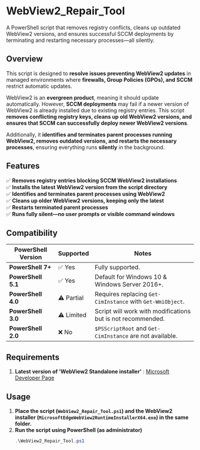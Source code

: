 # WebView2_Repair_Tool
A PowerShell script that removes registry conflicts, cleans up outdated WebView2 versions, and ensures successful SCCM deployments by terminating and restarting necessary processes—all silently.

## Overview

This script is designed to **resolve issues preventing WebView2 updates** in managed environments where **firewalls, Group Policies (GPOs), and SCCM** restrict automatic updates. 

WebView2 is an **evergreen product**, meaning it should update automatically. However, **SCCM deployments** may fail if a newer version of WebView2 is already installed due to existing registry entries. This script **removes conflicting registry keys, cleans up old WebView2 versions, and ensures that SCCM can successfully deploy newer WebView2 versions**.

Additionally, it **identifies and terminates parent processes running WebView2, removes outdated versions, and restarts the necessary processes**, ensuring everything runs **silently** in the background.

## Features
✅ **Removes registry entries blocking SCCM WebView2 installations**  
✅ **Installs the latest WebView2 version from the script directory**  
✅ **Identifies and terminates parent processes using WebView2**  
✅ **Cleans up older WebView2 versions, keeping only the latest**  
✅ **Restarts terminated parent processes**  
✅ **Runs fully silent—no user prompts or visible command windows**  

## Compatibility

| PowerShell Version  | Supported | Notes |
|----------------------|-----------|-------|
| **PowerShell 7+**   | ✅ Yes | Fully supported. |
| **PowerShell 5.1**  | ✅ Yes | Default for Windows 10 & Windows Server 2016+. |
| **PowerShell 4.0**  | ⚠️ Partial | Requires replacing `Get-CimInstance` with `Get-WmiObject`. |
| **PowerShell 3.0**  | ⚠️ Limited | Script will work with modifications but is not recommended. |
| **PowerShell 2.0**  | ❌ No | `$PSScriptRoot` and `Get-CimInstance` are not available. |

## Requirements
 1. **Latest version of 'WebView2 Standalone installer'** : [Microsoft Developer Page](https://developer.microsoft.com/en-us/microsoft-edge/webview2)

## Usage

1. **Place the script (`WebView2_Repair_Tool.ps1`) and the WebView2 installer (`MicrosoftEdgeWebView2RuntimeInstallerX64.exe`) in the same folder.**
2. **Run the script using PowerShell (as administrator)**
   ```powershell
   .\WebView2_Repair_Tool.ps1